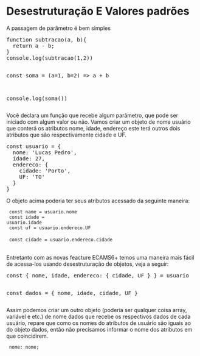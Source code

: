 <h1> Desestruturação E Valores padrões</h1>

<p>
A passagem de parâmetro é bem simples 
</p>

<div><pre>
function subtracao(a, b){
  return a - b;
}
console.log(subtracao(1,2))

const soma = (a=1, b=2) => a + b

console.log(soma())
</pre></div>

<p>
Você declara um função que recebe algum parâmetro, que pode ser iniciado com algum valor ou não.
Vamos criar um objeto de nome usuário que conterá os atributos nome, idade, endereço este terá outros dois atributos que são respectivamente cidade e UF. 
</p>

<div><pre>
const usuario = {
  nome: 'Lucas Pedro',
  idade: 27,
  endereco: {
    cidade: 'Porto',
    UF: 'TO'
  }
}
</pre></div>

<p>
O objeto acima poderia ter seus atributos acessado da seguinte maneira:
</p>

<code> const name = usuario.nome</code><br>
<code> const idade = usuario.idade </code><br>
<code> const uf = usuario.endereco.UF </code><br>
<code> const cidade = usuario.endereco.cidade </code><br>

<p>
Entretanto com as novas feacture ECAMS6+ temos uma maneira mais fácil de acessa-los usando desestruturação de objetos, veja a seguir:
</p>

<div><pre>
const { nome, idade, endereco: { cidade, UF } } = usuario

const dados = {
    nome,
    idade,
    cidade,
    UF
}
</pre></div>

<p>
Assim podemos criar um outro objeto (poderia ser qualquer coisa array, variável e etc.) de nome dados que recebe os respectivos dados de cada usuário, repare que como os nomes do atributos de usuário são iguais ao do objeto dados, então não precisamos informar o nome dos atributos em que coincidirem.
</p>

<code> nome: nome;<code>

